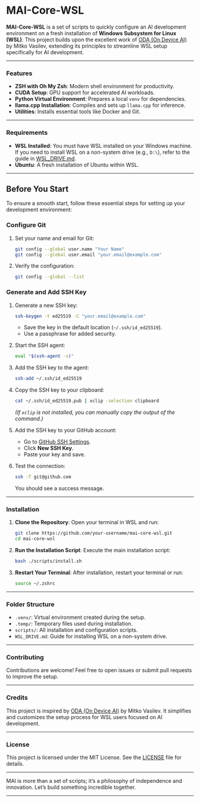 
# MAI-Core-WSL

**MAI-Core-WSL** is a set of scripts to quickly configure an AI development environment on a fresh installation of **Windows Subsystem for Linux (WSL)**. This project builds upon the excellent work of [ODA (On Device AI)](https://github.com/mitkox/oda) by Mitko Vasilev, extending its principles to streamline WSL setup specifically for AI development.

---

### **Features**
- **ZSH with Oh My Zsh**: Modern shell environment for productivity.
- **CUDA Setup**: GPU support for accelerated AI workloads.
- **Python Virtual Environment**: Prepares a local `venv` for dependencies.
- **llama.cpp Installation**: Compiles and sets up `llama.cpp` for inference.
- **Utilities**: Installs essential tools like Docker and Git.

---

### **Requirements**
- **WSL Installed**: You must have WSL installed on your Windows machine. If you need to install WSL on a non-system drive (e.g., `D:\`), refer to the guide in [WSL_DRIVE.md](./WSL_DRIVE.md).
- **Ubuntu**: A fresh installation of Ubuntu within WSL.

---
## Before You Start

To ensure a smooth start, follow these essential steps for setting up your development environment:

### Configure Git
1. Set your name and email for Git:
   ```bash
   git config --global user.name "Your Name"
   git config --global user.email "your.email@example.com"
   ```
2. Verify the configuration:
   ```bash
   git config --global --list
   ```

### Generate and Add SSH Key
1. Generate a new SSH key:
   ```bash
   ssh-keygen -t ed25519 -C "your.email@example.com"
   ```
   - Save the key in the default location (`~/.ssh/id_ed25519`).
   - Use a passphrase for added security.

2. Start the SSH agent:
   ```bash
   eval "$(ssh-agent -s)"
   ```

3. Add the SSH key to the agent:
   ```bash
   ssh-add ~/.ssh/id_ed25519
   ```

4. Copy the SSH key to your clipboard:
   ```bash
   cat ~/.ssh/id_ed25519.pub | xclip -selection clipboard
   ```
   *(If `xclip` is not installed, you can manually copy the output of the command.)*

5. Add the SSH key to your GitHub account:
   - Go to [GitHub SSH Settings](https://github.com/settings/keys).
   - Click **New SSH Key**.
   - Paste your key and save.

6. Test the connection:
   ```bash
   ssh -T git@github.com
   ```

   You should see a success message.

---

### **Installation**

1. **Clone the Repository**:
   Open your terminal in WSL and run:
   ```bash
   git clone https://github.com/your-username/mai-core-wsl.git
   cd mai-core-wsl
   ```

2. **Run the Installation Script**:
   Execute the main installation script:
   ```bash
   bash ./scripts/install.sh
   ```

3. **Restart Your Terminal**:
   After installation, restart your terminal or run:
   ```bash
   source ~/.zshrc
   ```

---

### **Folder Structure**
- `.venv/`: Virtual environment created during the setup.
- `.temp/`: Temporary files used during installation.
- `scripts/`: All installation and configuration scripts.
- `WSL_DRIVE.md`: Guide for installing WSL on a non-system drive.

---

### **Contributing**
Contributions are welcome! Feel free to open issues or submit pull requests to improve the setup.

---

### **Credits**
This project is inspired by [ODA (On Device AI)](https://github.com/mitkox/oda) by Mitko Vasilev. It simplifies and customizes the setup process for WSL users focused on AI development.

---

### **License**
This project is licensed under the MIT License. See the [LICENSE](./LICENSE) file for details.


---

MAI is more than a set of scripts; it’s a philosophy of independence and innovation. Let’s build something incredible together.

---
